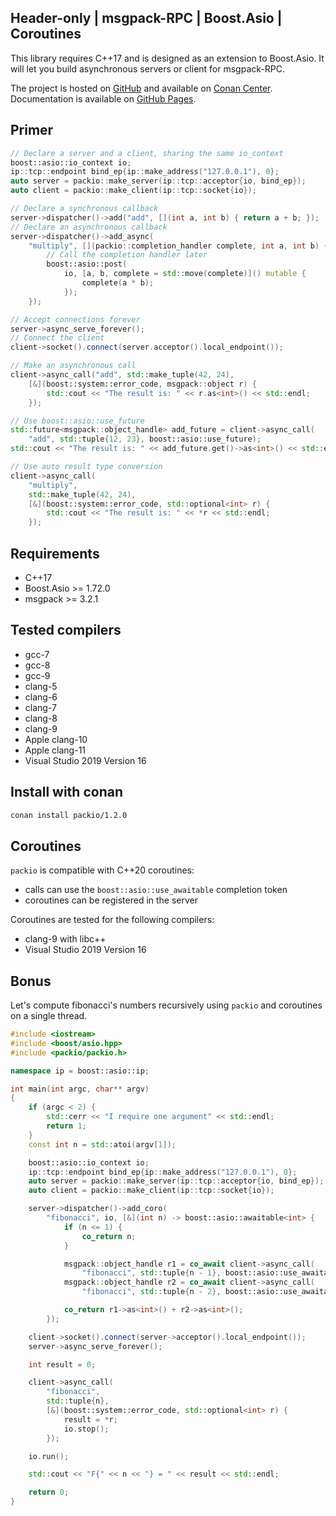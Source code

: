 
## Header-only | msgpack-RPC | Boost.Asio | Coroutines

This library requires C++17 and is designed as an extension to Boost.Asio. It will let you build asynchronous servers or client for msgpack-RPC.

The project is hosted on [GitHub](https://github.com/qchateau/packio/) and available on [Conan Center](https://conan.io/center/). Documentation is available on [GitHub Pages](https://qchateau.github.io/packio/).

## Primer

```cpp
// Declare a server and a client, sharing the same io_context
boost::asio::io_context io;
ip::tcp::endpoint bind_ep{ip::make_address("127.0.0.1"), 0};
auto server = packio::make_server(ip::tcp::acceptor{io, bind_ep});
auto client = packio::make_client(ip::tcp::socket{io});

// Declare a synchronous callback
server->dispatcher()->add("add", [](int a, int b) { return a + b; });
// Declare an asynchronous callback
server->dispatcher()->add_async(
    "multiply", [](packio::completion_handler complete, int a, int b) {
        // Call the completion handler later
        boost::asio::post(
            io, [a, b, complete = std::move(complete)]() mutable {
                complete(a * b);
            });
    });

// Accept connections forever
server->async_serve_forever();
// Connect the client
client->socket().connect(server.acceptor().local_endpoint());

// Make an asynchronous call
client->async_call("add", std::make_tuple(42, 24),
    [&](boost::system::error_code, msgpack::object r) {
        std::cout << "The result is: " << r.as<int>() << std::endl;
    });

// Use boost::asio::use_future
std::future<msgpack::object_handle> add_future = client->async_call(
    "add", std::tuple{12, 23}, boost::asio::use_future);
std::cout << "The result is: " << add_future.get()->as<int>() << std::endl;

// Use auto result type conversion
client->async_call(
    "multiply",
    std::make_tuple(42, 24),
    [&](boost::system::error_code, std::optional<int> r) {
        std::cout << "The result is: " << *r << std::endl;
    });
```

## Requirements

- C++17
- Boost.Asio >= 1.72.0
- msgpack >= 3.2.1

## Tested compilers

- gcc-7
- gcc-8
- gcc-9
- clang-5
- clang-6
- clang-7
- clang-8
- clang-9
- Apple clang-10
- Apple clang-11
- Visual Studio 2019 Version 16

## Install with conan

```bash
conan install packio/1.2.0
```

## Coroutines

``packio`` is compatible with C++20 coroutines:
- calls can use the ``boost::asio::use_awaitable`` completion token
- coroutines can be registered in the server

Coroutines are tested for the following compilers:
- clang-9 with libc++
- Visual Studio 2019 Version 16

## Bonus

Let's compute fibonacci's numbers recursively using ``packio`` and coroutines on a single thread.

```cpp
#include <iostream>
#include <boost/asio.hpp>
#include <packio/packio.h>

namespace ip = boost::asio::ip;

int main(int argc, char** argv)
{
    if (argc < 2) {
        std::cerr << "I require one argument" << std::endl;
        return 1;
    }
    const int n = std::atoi(argv[1]);

    boost::asio::io_context io;
    ip::tcp::endpoint bind_ep{ip::make_address("127.0.0.1"), 0};
    auto server = packio::make_server(ip::tcp::acceptor{io, bind_ep});
    auto client = packio::make_client(ip::tcp::socket{io});

    server->dispatcher()->add_coro(
        "fibonacci", io, [&](int n) -> boost::asio::awaitable<int> {
            if (n <= 1) {
                co_return n;
            }

            msgpack::object_handle r1 = co_await client->async_call(
                "fibonacci", std::tuple{n - 1}, boost::asio::use_awaitable);
            msgpack::object_handle r2 = co_await client->async_call(
                "fibonacci", std::tuple{n - 2}, boost::asio::use_awaitable);

            co_return r1->as<int>() + r2->as<int>();
        });

    client->socket().connect(server->acceptor().local_endpoint());
    server->async_serve_forever();

    int result = 0;

    client->async_call(
        "fibonacci",
        std::tuple{n},
        [&](boost::system::error_code, std::optional<int> r) {
            result = *r;
            io.stop();
        });

    io.run();

    std::cout << "F{" << n << "} = " << result << std::endl;

    return 0;
}
```
